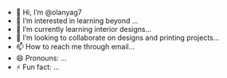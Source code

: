 - 👋 Hi, I’m @olanyag7
- 👀 I’m interested in learning beyond ...
- 🌱 I’m currently learning interior designs...
- 💞️ I’m looking to collaborate on designs and printing projects...
- 📫 How to reach me through email...
- 😄 Pronouns: ...
- ⚡ Fun fact: ...

<!---
olanyag7/olanyag7 is a ✨ special ✨ repository because its `README.md` (this file) appears on your GitHub profile.
You can click the Preview link to take a look at your changes.
--->
